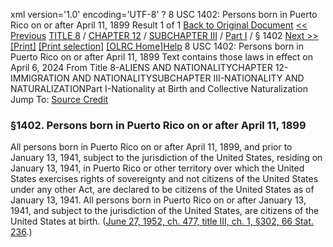 xml version='1.0' encoding='UTF-8' ?
8 USC 1402: Persons born in Puerto Rico on or after April 11, 1899
 Result 1 of 1
[Back to Original Document](/view.xhtml;jsessionid=7198EFCA3E21300D81437F0318A6D0A4)
[<< Previous](#)
 [TITLE 8](/view.xhtml;jsessionid=7198EFCA3E21300D81437F0318A6D0A4?req=granuleid%3AUSC-prelim-title8&saved=%7CZ3JhbnVsZWlkOlVTQy1wcmVsaW0tdGl0bGU4LXNlY3Rpb24xNDAy%7C%7C%7C0%7Cfalse%7Cprelim&edition=prelim) / [CHAPTER 12](/view.xhtml;jsessionid=7198EFCA3E21300D81437F0318A6D0A4?req=granuleid%3AUSC-prelim-title8-chapter12&saved=%7CZ3JhbnVsZWlkOlVTQy1wcmVsaW0tdGl0bGU4LXNlY3Rpb24xNDAy%7C%7C%7C0%7Cfalse%7Cprelim&edition=prelim) / [SUBCHAPTER III](/view.xhtml;jsessionid=7198EFCA3E21300D81437F0318A6D0A4?req=granuleid%3AUSC-prelim-title8-chapter12-subchapter3&saved=%7CZ3JhbnVsZWlkOlVTQy1wcmVsaW0tdGl0bGU4LXNlY3Rpb24xNDAy%7C%7C%7C0%7Cfalse%7Cprelim&edition=prelim) / [Part I](/view.xhtml;jsessionid=7198EFCA3E21300D81437F0318A6D0A4?req=granuleid%3AUSC-prelim-title8-chapter12-subchapter3-part1&saved=%7CZ3JhbnVsZWlkOlVTQy1wcmVsaW0tdGl0bGU4LXNlY3Rpb24xNDAy%7C%7C%7C0%7Cfalse%7Cprelim&edition=prelim) / § 1402
 [Next >>](#)
[[Print]](#)
 [[Print selection]](#)
[[OLRC Home]](/browse.xhtml;jsessionid=7198EFCA3E21300D81437F0318A6D0A4)[Help](/navHelp.xhtml;jsessionid=7198EFCA3E21300D81437F0318A6D0A4)
8 USC 1402: Persons born in Puerto Rico on or after April 11, 1899
Text contains those laws in effect on April 6, 2024
From Title 8-ALIENS AND NATIONALITYCHAPTER 12-IMMIGRATION AND NATIONALITYSUBCHAPTER III-NATIONALITY AND NATURALIZATIONPart I-Nationality at Birth and Collective Naturalization
Jump To: [Source Credit](#sourcecredit)
### §1402. Persons born in Puerto Rico on or after April 11, 1899
All persons born in Puerto Rico on or after April 11, 1899, and prior to January 13, 1941, subject to the jurisdiction of the United States, residing on January 13, 1941, in Puerto Rico or other territory over which the United States exercises rights of sovereignty and not citizens of the United States under any other Act, are declared to be citizens of the United States as of January 13, 1941. All persons born in Puerto Rico on or after January 13, 1941, and subject to the jurisdiction of the United States, are citizens of the United States at birth.
([June 27, 1952, ch. 477, title III, ch. 1, §302, 66 Stat. 236](/statviewer.htm?volume=66&page=236).)
